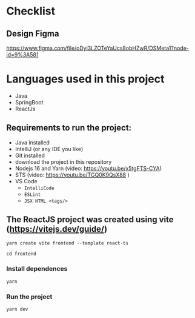 # Checklist

## Design Figma

https://www.figma.com/file/oDyi3LZOTeYaUcs8obHZwR/DSMeta1?node-id=9%3A581

# Languages used in this project

- Java
- SpringBoot
- ReactJs

## Requirements to run the project:
- Java installed
- IntelliJ (or any IDE you like)
- Git installed
- download the project in this repository
- Nodejs 16 and Yarn (video: https://youtu.be/x5tgFTS-CYA)
- STS (video: https://youtu.be/TGQ0K9QsX88 )
- VS Code
  - `IntelliCode`
  - `ESLint`
  - `JSX HTML <tags/>`

## The ReactJS project was created using vite (https://vitejs.dev/guide/)

```
yarn create vite frontend --template react-ts
```

```
cd frontend
```

### Install dependences

```
yarn 
```

### Run the project

```
yarn dev
```

